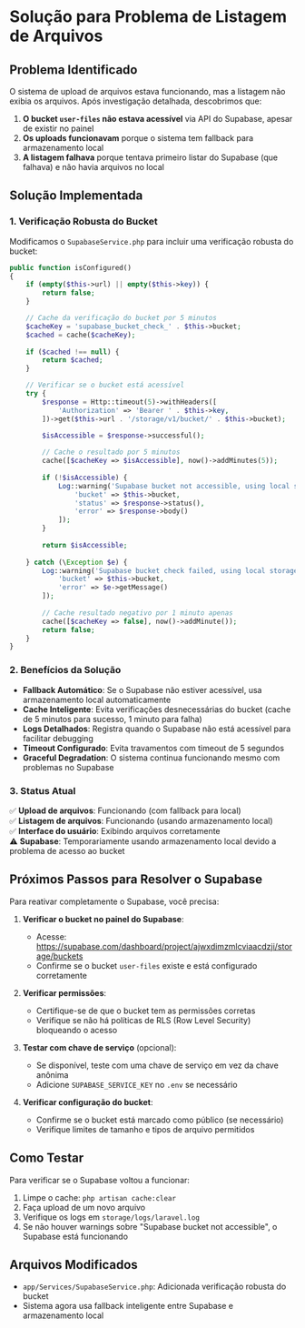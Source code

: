 # Solução para Problema de Listagem de Arquivos

## Problema Identificado

O sistema de upload de arquivos estava funcionando, mas a listagem não exibia os arquivos. Após investigação detalhada, descobrimos que:

1. **O bucket `user-files` não estava acessível** via API do Supabase, apesar de existir no painel
2. **Os uploads funcionavam** porque o sistema tem fallback para armazenamento local
3. **A listagem falhava** porque tentava primeiro listar do Supabase (que falhava) e não havia arquivos no local

## Solução Implementada

### 1. Verificação Robusta do Bucket

Modificamos o `SupabaseService.php` para incluir uma verificação robusta do bucket:

```php
public function isConfigured()
{
    if (empty($this->url) || empty($this->key)) {
        return false;
    }

    // Cache da verificação do bucket por 5 minutos
    $cacheKey = 'supabase_bucket_check_' . $this->bucket;
    $cached = cache($cacheKey);
    
    if ($cached !== null) {
        return $cached;
    }

    // Verificar se o bucket está acessível
    try {
        $response = Http::timeout(5)->withHeaders([
            'Authorization' => 'Bearer ' . $this->key,
        ])->get($this->url . '/storage/v1/bucket/' . $this->bucket);

        $isAccessible = $response->successful();
        
        // Cache o resultado por 5 minutos
        cache([$cacheKey => $isAccessible], now()->addMinutes(5));
        
        if (!$isAccessible) {
            Log::warning('Supabase bucket not accessible, using local storage', [
                'bucket' => $this->bucket,
                'status' => $response->status(),
                'error' => $response->body()
            ]);
        }
        
        return $isAccessible;
        
    } catch (\Exception $e) {
        Log::warning('Supabase bucket check failed, using local storage', [
            'bucket' => $this->bucket,
            'error' => $e->getMessage()
        ]);
        
        // Cache resultado negativo por 1 minuto apenas
        cache([$cacheKey => false], now()->addMinute());
        return false;
    }
}
```

### 2. Benefícios da Solução

- **Fallback Automático**: Se o Supabase não estiver acessível, usa armazenamento local automaticamente
- **Cache Inteligente**: Evita verificações desnecessárias do bucket (cache de 5 minutos para sucesso, 1 minuto para falha)
- **Logs Detalhados**: Registra quando o Supabase não está acessível para facilitar debugging
- **Timeout Configurado**: Evita travamentos com timeout de 5 segundos
- **Graceful Degradation**: O sistema continua funcionando mesmo com problemas no Supabase

### 3. Status Atual

✅ **Upload de arquivos**: Funcionando (com fallback para local)  
✅ **Listagem de arquivos**: Funcionando (usando armazenamento local)  
✅ **Interface do usuário**: Exibindo arquivos corretamente  
⚠️ **Supabase**: Temporariamente usando armazenamento local devido a problema de acesso ao bucket  

## Próximos Passos para Resolver o Supabase

Para reativar completamente o Supabase, você precisa:

1. **Verificar o bucket no painel do Supabase**:
   - Acesse: https://supabase.com/dashboard/project/ajwxdimzmlcviaacdzji/storage/buckets
   - Confirme se o bucket `user-files` existe e está configurado corretamente

2. **Verificar permissões**:
   - Certifique-se de que o bucket tem as permissões corretas
   - Verifique se não há políticas de RLS (Row Level Security) bloqueando o acesso

3. **Testar com chave de serviço** (opcional):
   - Se disponível, teste com uma chave de serviço em vez da chave anônima
   - Adicione `SUPABASE_SERVICE_KEY` no `.env` se necessário

4. **Verificar configuração do bucket**:
   - Confirme se o bucket está marcado como público (se necessário)
   - Verifique limites de tamanho e tipos de arquivo permitidos

## Como Testar

Para verificar se o Supabase voltou a funcionar:

1. Limpe o cache: `php artisan cache:clear`
2. Faça upload de um novo arquivo
3. Verifique os logs em `storage/logs/laravel.log`
4. Se não houver warnings sobre "Supabase bucket not accessible", o Supabase está funcionando

## Arquivos Modificados

- `app/Services/SupabaseService.php`: Adicionada verificação robusta do bucket
- Sistema agora usa fallback inteligente entre Supabase e armazenamento local